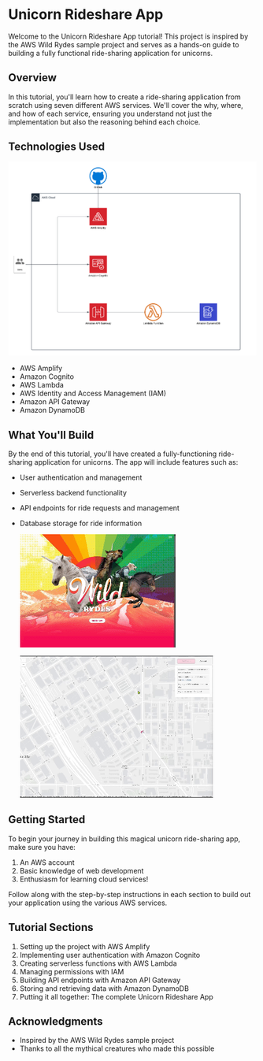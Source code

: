 # Unicorn Rideshare App

Welcome to the Unicorn Rideshare App tutorial! This project is inspired by the AWS Wild Rydes sample project and serves as a hands-on guide to building a fully functional ride-sharing application for unicorns.

## Overview

In this tutorial, you'll learn how to create a ride-sharing application from scratch using seven different AWS services. We'll cover the why, where, and how of each service, ensuring you understand not just the implementation but also the reasoning behind each choice.

## Technologies Used

![alt text](https://github.com/munroek/wildrydes/blob/main/WildRyde_BG.png)

- AWS Amplify
- Amazon Cognito
- AWS Lambda
- AWS Identity and Access Management (IAM)
- Amazon API Gateway
- Amazon DynamoDB

## What You'll Build

By the end of this tutorial, you'll have created a fully-functioning ride-sharing application for unicorns. The app will include features such as:

- User authentication and management
- Serverless backend functionality
- API endpoints for ride requests and management
- Database storage for ride information

  ![alt text](https://github.com/munroek/wildrydes/blob/main/wildrydesite.gif)

  ![alt text](https://github.com/munroek/wildrydes/blob/main/mapview.gif)

## Getting Started

To begin your journey in building this magical unicorn ride-sharing app, make sure you have:

1. An AWS account
2. Basic knowledge of web development
3. Enthusiasm for learning cloud services!

Follow along with the step-by-step instructions in each section to build out your application using the various AWS services.

## Tutorial Sections

1. Setting up the project with AWS Amplify
2. Implementing user authentication with Amazon Cognito
3. Creating serverless functions with AWS Lambda
4. Managing permissions with IAM
5. Building API endpoints with Amazon API Gateway
6. Storing and retrieving data with Amazon DynamoDB
7. Putting it all together: The complete Unicorn Rideshare App



## Acknowledgments

- Inspired by the AWS Wild Rydes sample project
- Thanks to all the mythical creatures who made this possible


